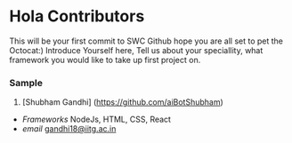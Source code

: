 # Hola Contributors

This will be your first commit to SWC Github hope you are all set to pet the Octocat:)
Introduce Yourself here, Tell us about your speciallity, what framework you would like to take up first project on.

### Sample

1.  [Shubham Gandhi]  (https://github.com/aiBotShubham)
   - *Frameworks* NodeJs, HTML, CSS, React
   - *email* gandhi18@iitg.ac.in
